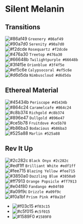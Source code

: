# Silent Melanin

## Transitions

![#86af49](https://via.placeholder.com/15/86af49/000000?text=+) `Greenery #86af49`  
![#90a7d0](https://placehold.it/15/90a7d0/000000?text=+) `Serenity #90a7d0`  
![#f2dcde](https://placehold.it/15/f2dcde/000000?text=+) `Rosequartz #f2dcde`   
![#476a30](https://placehold.it/15/476a30/000000?text=+) `Treetop #476a30`  
![#66648b](https://placehold.it/15/66648b/000000?text=+) `Twilightpurple #66648b`   
![#3f4f5e](https://placehold.it/15/3f4f5e/000000?text=+) `Orionblue #3f4f5e`  
![#ef5c6e](https://placehold.it/15/ef5c6e/000000?text=+) `Calypsocoral #ef5c6e`   
![#d6d5da](https://placehold.it/15/d6d5da/000000?text=+) `Nimbuscloud #d6d5da`  

## Ethereal Material

![#45434b](https://placehold.it/15/45434b/000000?text=+) `Periscope #45434b`  
![#864c24](https://placehold.it/15/864c24/000000?text=+) `Caramelcafe #864c24`  
![#c8b374](https://placehold.it/15/c8b374/000000?text=+) `Richgold #c8b374`  
![#896e47](https://placehold.it/15/896e47/000000?text=+) `Dullgold #896e47`  
![#ce5b78](https://placehold.it/15/ce5b78/000000?text=+) `Fruitdove #ce5b78`  
![#b86ba3](https://placehold.it/15/b86ba3/000000?text=+) `Bodacious #b86ba3`  
![#525a88](https://placehold.it/15/525a88/000000?text=+) `Marlin #525a88`  

## Rev It Up

![#2c282c](https://placehold.it/15/2c282c/000000?text=+) `Black Onyx #2c282c`  
![#edf1ff](https://placehold.it/15/edf1ff/000000?text=+) `Brilliant White #edf1ff`   
![#fee715](https://placehold.it/15/fee715/000000?text=+) `Blazing Yellow #fee715`  
![#3850a0](https://placehold.it/15/3850a0/000000?text=+) `Dazzling Blue #3850a0`  
![#ff7913](https://placehold.it/15/ff7913/000000?text=+) `Orange Popsicle #ff7913`   
![#e04f80](https://placehold.it/15/e04f80/000000?text=+) `Fandango #e04f80`   
![#a09f9c](https://placehold.it/15/a09f9c/000000?text=+) `Drizzle #a09f9c`   
![#f0a1bf](https://placehold.it/15/f0a1bf/000000?text=+) `Prism Pink #f0a1bf`   

- ![#f03c15](https://via.placeholder.com/15/f03c15/000000?text=+) `#f03c15`
- ![#c5f015](https://via.placeholder.com/15/c5f015/000000?text=+) `#c5f015`
- ![#1589F0](https://via.placeholder.com/15/1589F0/000000?text=+) `#1589F0`
